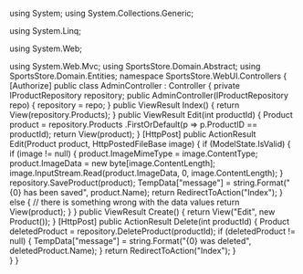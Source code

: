using System;
using System.Collections.Generic;

using System.Linq;

using System.Web;

using System.Web.Mvc;
using SportsStore.Domain.Abstract;
using SportsStore.Domain.Entities;
namespace SportsStore.WebUI.Controllers
{
    [Authorize]
    public class AdminController : Controller
    {
        private IProductRepository repository;
        public AdminController(IProductRepository repo)
        {
            repository = repo;
        }
        public ViewResult Index()
        {
            return View(repository.Products);
        }
        public ViewResult Edit(int productId)
        {
            Product product = repository.Products
            .FirstOrDefault(p => p.ProductID == productId);
            return View(product);
        }
        [HttpPost]
        public ActionResult Edit(Product product, HttpPostedFileBase image)
        {
            if (ModelState.IsValid)
            {
                if (image != null)
                {
                    product.ImageMimeType = image.ContentType;
                    product.ImageData = new byte[image.ContentLength];
                    image.InputStream.Read(product.ImageData, 0, image.ContentLength);
                }
                repository.SaveProduct(product);
                TempData["message"] = string.Format("{0} has been saved", product.Name);
                return RedirectToAction("Index");
            }
            else
            {
                // there is something wrong with the data values
                return View(product);
            }
        }
        public ViewResult Create()
        {
            return View("Edit", new Product());
        }
        [HttpPost]
        public ActionResult Delete(int productId)
        {
            Product deletedProduct = repository.DeleteProduct(productId);
            if (deletedProduct != null)
            {
                TempData["message"] = string.Format("{0} was deleted", deletedProduct.Name);
            }
            return RedirectToAction("Index");
        }        
    }
}

